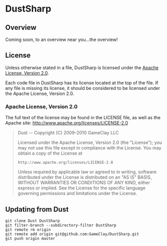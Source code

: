 # DustSharp

## Overview
Coming soon, to an overview near you...the overview!

## License
Unless otherwise stated in a file, DustSharp is licensed under the [Apache License, Version 2.0](http://www.apache.org/licenses/LICENSE-2.0). 

Each code file in DustSharp has its license located at the top of the file. If any file is missing its license, it should be considered to be licensed under the Apache License, Version 2.0. 

### Apache License, Version 2.0
The full text of the license may be found in the LICENSE file, as well as the Apache site: http://www.apache.org/licenses/LICENSE-2.0
> Dust -- Copyright (C) 2009-2010 GameClay LLC
>
> Licensed under the Apache License, Version 2.0 (the "License");
> you may not use this file except in compliance with the License.
> You may obtain a copy of the License at
>
>     http://www.apache.org/licenses/LICENSE-2.0
>
> Unless required by applicable law or agreed to in writing, software
> distributed under the License is distributed on an "AS IS" BASIS,
> WITHOUT WARRANTIES OR CONDITIONS OF ANY KIND, either express or implied.
> See the License for the specific language governing permissions and
> limitations under the License.

## Updating from Dust
	git clone Dust DustSharp
	git filter-branch --subdirectory-filter DustSharp
	git remote rm origin
	git remote add origin git@github.com:GameClay/DustSharp.git
	git push origin master